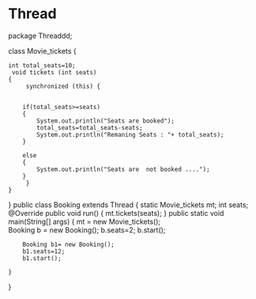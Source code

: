# Thread


package Threaddd;

 class Movie_tickets
{
	
	int total_seats=10;
	 void tickets (int seats)
	{
		 synchronized (this) {
			
		
		if(total_seats>=seats)
		{
			System.out.println("Seats are booked");
			total_seats=total_seats-seats;
			System.out.println("Remaning Seats : "+ total_seats);
		}
		 
		else
		{ 
			System.out.println("Seats are  not booked ....");
		}
		 }
	}
}
public class Booking extends  Thread
{
	static Movie_tickets mt;
	int seats;
	@Override
	public void run() 
	{
		mt.tickets(seats);
	}
	public static void main(String[] args) 
	{
		mt = new Movie_tickets();   	
		Booking b = new Booking();
		b.seats=2;
		b.start();
		
		Booking b1= new Booking();
		b1.seats=12;
		b1.start();
		
	}
}
